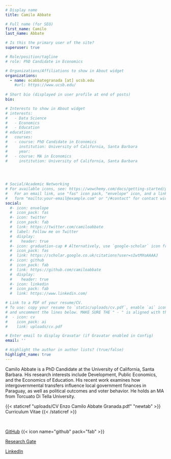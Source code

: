 ```yaml
---
# Display name
title: Camilo Abbate

# Full name (for SEO)
first_name: Camilo
last_name: Abbate

# Is this the primary user of the site?
superuser: true

# Role/position/tagline
# role: PhD Candidate in Economics

# Organizations/Affiliations to show in About widget
organizations:
  - name: ecabbategranada [at] ucsb.edu
    #url: https://www.ucsb.edu/
    
# Short bio (displayed in user profile at end of posts)
bio: 

# Interests to show in About widget
# interests:
#   - Data Science
#   - Economics
#   - Education
# education:
#   courses:
#   - course: PhD Candidate in Economics
#     institution: University of California, Santa Barbara
#     year: 
#   - course: MA in Economics
#     institution: University of California, Santa Barbara

    
  

# Social/Academic Networking
# For available icons, see: https://wowchemy.com/docs/getting-started/page-builder/#icons
#   For an email link, use "fas" icon pack, "envelope" icon, and a link in the
#   form "mailto:your-email@example.com" or "/#contact" for contact widget.
social:
  #- icon: envelope
  #  icon_pack: fas
  #- icon: twitter
  #  icon_pack: fab
  #  link: https://twitter.com/camiloabbate
  #  label: Follow me on Twitter
  #  display:
  #    header: true
  #- icon: graduation-cap # Alternatively, use `google-scholar` icon from `ai` icon pack
  #  icon_pack: fas
  #  link: https://scholar.google.co.uk/citations?user=sIwtMXoAAAAJ
  #- icon: github
  #  icon_pack: fab
  #  link: https://github.com/camiloabbate
  #  display:
  #    header: true
  #- icon: linkedin
  #  icon_pack: fab
  #  link: https://www.linkedin.com/

# Link to a PDF of your resume/CV. 
# To use: copy your resume to `static/uploads/cv.pdf`, enable `ai` icons in `params.yaml`, 
# and uncomment the lines below. MAKE SURE THE " - " is aligned with the other ones like line 50 for example!
#  - icon: cv
#    icon_pack: ai
#    link: uploads/cv.pdf

# Enter email to display Gravatar (if Gravatar enabled in Config)
email: ''

# Highlight the author in author lists? (true/false)
highlight_name: true
---
```


Camilo Abbate is a PhD Candidate at the University of California, Santa Barbara. His research interests include Development, Public Economics, and the Economics of Education. 
His recent work examines how intergovernmental transfers influence local government finances in Paraguay, as well as political outcomes and voter behavior. He holds an MA from Torcuato Di Tella University.


{{< staticref "uploads/CV Enzo Camilo Abbate Granada.pdf" "newtab" >}} Curriculum Vitae {{< /staticref >}}

&nbsp; <!-- HTML non-breaking space -->

[GitHub](https://github.com/camiloabbate) {{< icon name="github" pack="fab" >}} 

[Research Gate](https://www.researchgate.net/profile/Camilo-Abbate)

[LinkedIn](https://www.linkedin.com/in/camilo-abbate-a93407134/)
